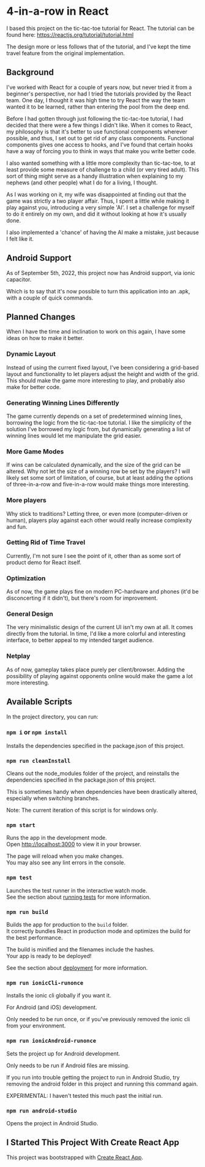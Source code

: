 # 4-in-a-row in React

I based this project on the tic-tac-toe tutorial for React. The tutorial can be found here: https://reactjs.org/tutorial/tutorial.html

The design more or less follows that of the tutorial, and I've kept the time travel feature from the original implementation.

## Background

I've worked with React for a couple of years now, but never tried it from a beginner's perspective, nor had I tried the tutorials provided by the React team.
One day, I thought it was high time to try React the way the team wanted it to be learned, rather than entering the pool from the deep end.

Before I had gotten through just following the tic-tac-toe tutorial, I had decided that there were a few things I didn't like.
When it comes to React, my philosophy is that it's better to use functional components wherever possible, and thus, I set out to get rid of any class components.
Functional components gives one access to hooks, and I've found that certain hooks have a way of forcing you to think in ways that make you write better code.

I also wanted something with a little more complexity than tic-tac-toe, to at least provide some measure of challenge to a child (or very tired adult).
This sort of thing might serve as a handy illustration when explaining to my nephews (and other people) what I do for a living, I thought.

As I was working on it, my wife was disappointed at finding out that the game was strictly a two player affair.
Thus, I spent a little while making it play against you, introducing a very simple 'AI'.
I set a challenge for myself to do it entirely on my own, and did it without looking at how it's usually done.

I also implemented a 'chance' of having the AI make a mistake, just because I felt like it.

## Android Support

As of September 5th, 2022, this project now has Android support, via ionic capacitor.

Which is to say that it's now possible to turn this application into an .apk, with a couple of quick commands.

## Planned Changes

When I have the time and inclination to work on this again, I have some ideas on how to make it better.

### Dynamic Layout

Instead of using the current fixed layout, I've been considering a grid-based layout and functionality to let players adjust the height and width of the grid.
This should make the game more interesting to play, and probably also make for better code.

### Generating Winning Lines Differently

The game currently depends on a set of predetermined winning lines, borrowing the logic from the tic-tac-toe tutorial.
I like the simplicity of the solution I've borrowed my logic from, but dynamically generating a list of winning lines would let me manipulate the grid easier.

### More Game Modes

If wins can be calculated dynamically, and the size of the grid can be altered. Why not let the size of a winning row be set by the players?
I will likely set some sort of limitation, of course, but at least adding the options of three-in-a-row and five-in-a-row would make things more interesting.

### More players

Why stick to traditions? Letting three, or even more (computer-driven or human), players play against each other would really increase complexity and fun.

### Getting Rid of Time Travel

Currently, I'm not sure I see the point of it, other than as some sort of product demo for React itself.

### Optimization

As of now, the game plays fine on modern PC-hardware and phones (it'd be disconcerting if it didn't), but there's room for improvement.

### General Design

The very minimalistic design of the current UI isn't my own at all. It comes directly from the tutorial.
In time, I'd like a more colorful and interesting interface, to better appeal to my intended target audience. 

### Netplay

As of now, gameplay takes place purely per client/browser. Adding the possibility of playing against opponents online would make the game a lot more interesting.

## Available Scripts

In the project directory, you can run:

### `npm i` or `npm install`

Installs the dependencies specified in the package.json of this project.

### `npm run cleanInstall`

Cleans out the node_modules folder of the project, and reinstalls the dependencies specified in the package.json of this project.

This is sometimes handy when dependencies have been drastically altered, especially when switching branches.

Note: The current iteration of this script is for windows only.

### `npm start`

Runs the app in the development mode.\
Open [http://localhost:3000](http://localhost:3000) to view it in your browser.

The page will reload when you make changes.\
You may also see any lint errors in the console.

### `npm test`

Launches the test runner in the interactive watch mode.\
See the section about [running tests](https://facebook.github.io/create-react-app/docs/running-tests) for more information.

### `npm run build`

Builds the app for production to the `build` folder.\
It correctly bundles React in production mode and optimizes the build for the best performance.

The build is minified and the filenames include the hashes.\
Your app is ready to be deployed!

See the section about [deployment](https://facebook.github.io/create-react-app/docs/deployment) for more information.

### `npm run ionicCli-runonce`

Installs the ionic cli globally if you want it.

For Android (and iOS) development.

Only needed to be run once, or if you've previously removed the ionic cli from your environment.

### `npm run ionicAndroid-runonce`

Sets the project up for Android development.

Only needs to be run if Android files are missing.

If you run into trouble getting the project to run in Android Studio, try removing the android folder in this project and running this command again.

EXPERIMENTAL: I haven't tested this much past the initial run.

### `npm run android-studio`

Opens the project in Android Studio.

## I Started This Project With Create React App

This project was bootstrapped with [Create React App](https://github.com/facebook/create-react-app).